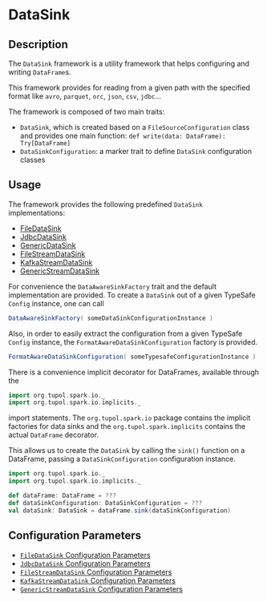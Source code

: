 # DataSink


## Description

The `DataSink` framework is a utility framework that helps configuring and writing `DataFrame`s.

This framework provides for reading from a given path with the specified format like `avro`, `parquet`, `orc`, `json`,
`csv`, `jdbc`...

The framework is composed of two main traits:
- `DataSink`, which is created based on a `FileSourceConfiguration` class and provides one main function:
    `def write(data: DataFrame): Try[DataFrame]`
- `DataSinkConfiguration`: a marker trait to define `DataSink` configuration classes


## Usage

The framework provides the following predefined `DataSink` implementations:

- [FileDataSink](file-data-sink.md)
- [JdbcDataSink](jdbc-data-sink.md)
- [GenericDataSink](generic-data-sink.md)
- [FileStreamDataSink](streaming-file-data-sink.md)
- [KafkaStreamDataSink](streaming-kafka-data-sink.md)
- [GenericStreamDataSink](streaming-generic-data-sink.md)

For convenience the `DataAwareSinkFactory` trait and the default implementation are provided.
To create a `DataSink` out of a given TypeSafe `Config` instance, one can call

```scala
DataAwareSinkFactory( someDataSinkConfigurationInstance )
```

Also, in order to easily extract the configuration from a given TypeSafe `Config` instance,
the `FormatAwareDataSinkConfiguration` factory is provided.

```scala
FormatAwareDataSinkConfiguration( someTypesafeConfigurationInstance )
```

There is a convenience implicit decorator for DataFrames, available through the
```scala
import org.tupol.spark.io._
import org.tupol.spark.io.implicits._
```
import statements.
The `org.tupol.spark.io` package contains the implicit factories for data sinks and the `org.tupol.spark.implicits`
contains the actual `DataFrame` decorator.

This allows us to create the `DataSink` by calling the `sink()` function on a DataFrame,
passing a `DataSinkConfiguration`  configuration instance.

```scala
import org.tupol.spark.io._
import org.tupol.spark.io.implicits._

def dataFrame: DataFrame = ???
def dataSinkConfiguration: DataSinkConfiguration = ???
val dataSink: DataSink = dataFrame.sink(dataSinkConfiguration)
```


## Configuration Parameters

- [`FileDataSink` Configuration Parameters](file-data-sink.md#configuration-parameters)
- [`JdbcDataSink` Configuration Parameters](jdbc-data-sink.md#configuration-parameters)
- [`FileStreamDataSink` Configuration Parameters](streaming-file-data-sink.md#configuration-parameters)
- [`KafkaStreamDataSink` Configuration Parameters](streaming-kafka-data-sink.md#configuration-parameters)
- [`GenericStreamDataSink` Configuration Parameters](streaming-generic-data-sink.md#configuration-parameters)
